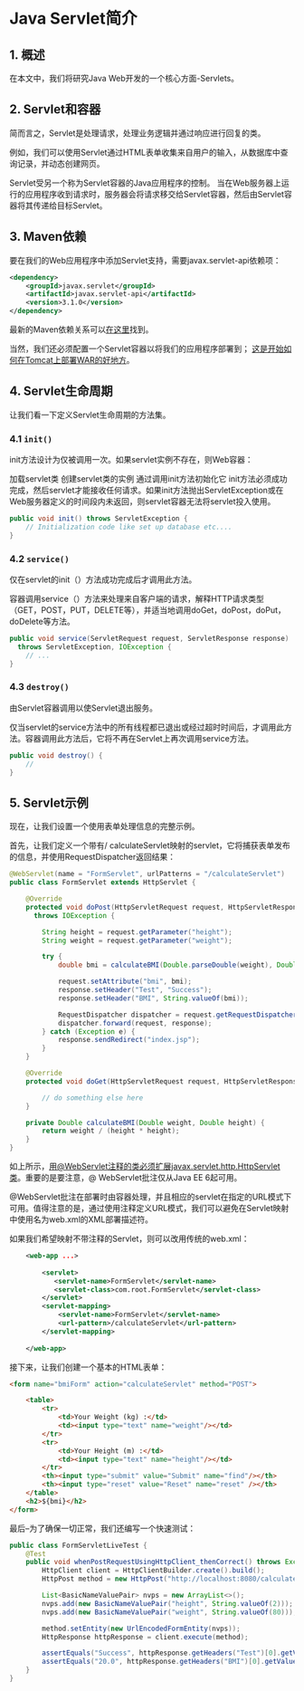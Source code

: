 # Java Servlet简介

## 1. 概述
在本文中，我们将研究Java Web开发的一个核心方面-Servlets。

## 2. Servlet和容器
简而言之，Servlet是处理请求，处理业务逻辑并通过响应进行回复的类。

例如，我们可以使用Servlet通过HTML表单收集来自用户的输入，从数据库中查询记录，并动态创建网页。

Servlet受另一个称为Servlet容器的Java应用程序的控制。 当在Web服务器上运行的应用程序收到请求时，服务器会将请求移交给Servlet容器，然后由Servlet容器将其传递给目标Servlet。

## 3. Maven依赖
要在我们的Web应用程序中添加Servlet支持，需要javax.servlet-api依赖项：

```xml
<dependency>
    <groupId>javax.servlet</groupId>
    <artifactId>javax.servlet-api</artifactId>
    <version>3.1.0</version>
</dependency>
```
最新的Maven依赖关系可以[在这里](https://mvnrepository.com/artifact/javax.servlet/servlet-api)找到。

当然，我们还必须配置一个Servlet容器以将我们的应用程序部署到； [这是开始如何在Tomcat上部署WAR的好地方](../DevOps/1.如何将WAR文件部署到Tomcat.md)。

## 4. Servlet生命周期
让我们看一下定义Servlet生命周期的方法集。

### 4.1 `init()`
init方法设计为仅被调用一次。如果servlet实例不存在，则Web容器：

加载servlet类
创建servlet类的实例
通过调用init方法初始化它
init方法必须成功完成，然后servlet才能接收任何请求。如果init方法抛出ServletException或在Web服务器定义的时间段内未返回，则servlet容器无法将servlet投入使用。
```java
public void init() throws ServletException {
    // Initialization code like set up database etc....
}
```
### 4.2 `service()`
仅在servlet的init（）方法成功完成后才调用此方法。

容器调用service（）方法来处理来自客户端的请求，解释HTTP请求类型（GET，POST，PUT，DELETE等），并适当地调用doGet，doPost，doPut，doDelete等方法。
```java
public void service(ServletRequest request, ServletResponse response) 
  throws ServletException, IOException {
    // ...
}
```
### 4.3 `destroy()`
由Servlet容器调用以使Servlet退出服务。

仅当servlet的service方法中的所有线程都已退出或经过超时时间后，才调用此方法。容器调用此方法后，它将不再在Servlet上再次调用service方法。
```java
public void destroy() {
    // 
}
```
## 5. Servlet示例
现在，让我们设置一个使用表单处理信息的完整示例。

首先，让我们定义一个带有/ calculateServlet映射的servlet，它将捕获表单发布的信息，并使用RequestDispatcher返回结果：

```java
@WebServlet(name = "FormServlet", urlPatterns = "/calculateServlet")
public class FormServlet extends HttpServlet {

    @Override
    protected void doPost(HttpServletRequest request, HttpServletResponse response)
      throws IOException {

        String height = request.getParameter("height");
        String weight = request.getParameter("weight");

        try {
            double bmi = calculateBMI(Double.parseDouble(weight), Double.parseDouble(height));

            request.setAttribute("bmi", bmi);
            response.setHeader("Test", "Success");
            response.setHeader("BMI", String.valueOf(bmi));

            RequestDispatcher dispatcher = request.getRequestDispatcher("/WEB-INF/jsp/index.jsp");
            dispatcher.forward(request, response);
        } catch (Exception e) {
            response.sendRedirect("index.jsp");
        }
    }

    @Override
    protected void doGet(HttpServletRequest request, HttpServletResponse response) {

        // do something else here
    }

    private Double calculateBMI(Double weight, Double height) {
        return weight / (height * height);
    }
}
```
如上所示，用@WebServlet注释的类必须扩展javax.servlet.http.HttpServlet类。重要的是要注意，@ WebServlet批注仅从Java EE 6起可用。

@WebServlet批注在部署时由容器处理，并且相应的servlet在指定的URL模式下可用。值得注意的是，通过使用注释定义URL模式，我们可以避免在Servlet映射中使用名为web.xml的XML部署描述符。

如果我们希望映射不带注释的Servlet，则可以改用传统的web.xml：
```xml
    <web-app ...>
     
        <servlet>
           <servlet-name>FormServlet</servlet-name>
           <servlet-class>com.root.FormServlet</servlet-class>
        </servlet>
        <servlet-mapping>
            <servlet-name>FormServlet</servlet-name>
            <url-pattern>/calculateServlet</url-pattern>
        </servlet-mapping>
     
    </web-app>
```
接下来，让我们创建一个基本的HTML表单：
```html
<form name="bmiForm" action="calculateServlet" method="POST">

    <table>
        <tr>
            <td>Your Weight (kg) :</td>
            <td><input type="text" name="weight"/></td>
        </tr>
        <tr>
            <td>Your Height (m) :</td>
            <td><input type="text" name="height"/></td>
        </tr>
        <th><input type="submit" value="Submit" name="find"/></th>
        <th><input type="reset" value="Reset" name="reset" /></th>
    </table>
    <h2>${bmi}</h2>
</form>
```
最后–为了确保一切正常，我们还编写一个快速测试：
```java
public class FormServletLiveTest {
    @Test
    public void whenPostRequestUsingHttpClient_thenCorrect() throws Exception {
        HttpClient client = HttpClientBuilder.create().build();
        HttpPost method = new HttpPost("http://localhost:8080/calculateServlet");

        List<BasicNameValuePair> nvps = new ArrayList<>();
        nvps.add(new BasicNameValuePair("height", String.valueOf(2)));
        nvps.add(new BasicNameValuePair("weight", String.valueOf(80)));

        method.setEntity(new UrlEncodedFormEntity(nvps));
        HttpResponse httpResponse = client.execute(method);

        assertEquals("Success", httpResponse.getHeaders("Test")[0].getValue());
        assertEquals("20.0", httpResponse.getHeaders("BMI")[0].getValue());
    }
}
```